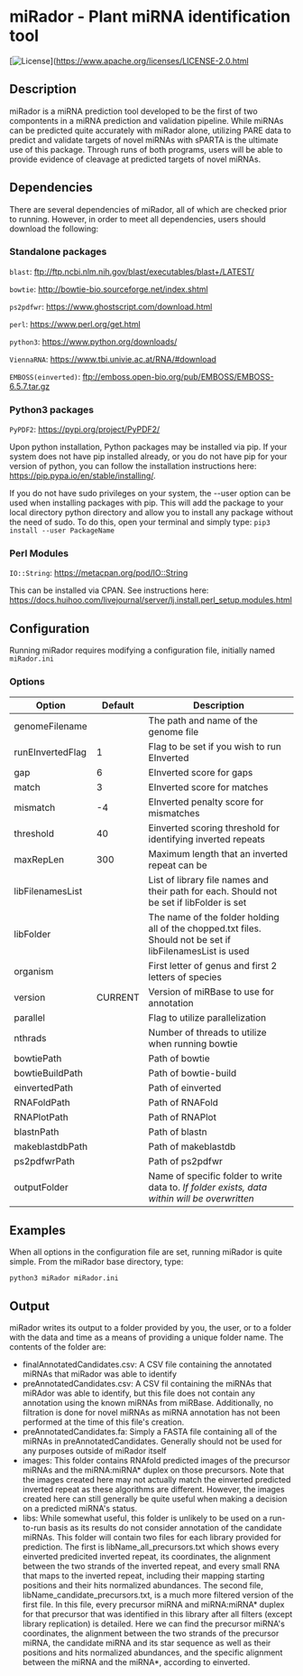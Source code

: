 # miRador - Plant miRNA identification tool
[![License](https://img.shields.io/badge/license-Apache%202-4EB1BA.svg)](https://www.apache.org/licenses/LICENSE-2.0.html

## Description
miRador is a miRNA prediction tool developed to be the first of two compontents in a miRNA prediction and validation pipeline. While miRNAs can be predicted quite accurately with miRador alone, utilizing PARE data to predict and validate targets of novel miRNAs with sPARTA is the ultimate use of this package. Through runs of both programs, users will be able to provide evidence of cleavage at predicted targets of novel miRNAs.

## Dependencies
There are several dependencies of miRador, all of which are checked prior to running. However, in order to meet all dependencies, users should download the following:

### Standalone packages
`blast`: ftp://ftp.ncbi.nlm.nih.gov/blast/executables/blast+/LATEST/

`bowtie`: http://bowtie-bio.sourceforge.net/index.shtml

`ps2pdfwr`: https://www.ghostscript.com/download.html

`perl`: https://www.perl.org/get.html

`python3`: https://www.python.org/downloads/

`ViennaRNA`: https://www.tbi.univie.ac.at/RNA/#download

`EMBOSS(einverted)`: ftp://emboss.open-bio.org/pub/EMBOSS/EMBOSS-6.5.7.tar.gz

### Python3 packages
`PyPDF2`: https://pypi.org/project/PyPDF2/

Upon python installation, Python packages may be installed via pip. If your system does not have pip installed already, or you do not have pip for your version of python, you can follow the installation instructions here: https://pip.pypa.io/en/stable/installing/.

If you do not have sudo privileges on your system, the --user option can be used when installing packages with pip. This will add the package to your local directory python directory and allow you to install any package without the need of sudo. To do this, open your terminal and simply type: `pip3 install --user PackageName`

### Perl Modules
`IO::String`: https://metacpan.org/pod/IO::String

This can be installed via CPAN. See instructions here:
https://docs.huihoo.com/livejournal/server/lj.install.perl_setup.modules.html

## Configuration
Running miRador requires modifying a configuration file, initially named `miRador.ini`

### Options
|Option                   |Default |Description                                                                                   |
|-------------------------|--------|----------------------------------------------------------------------------------------------|
|genomeFilename           |        |The path and name of the genome file                                                          |
|runEInvertedFlag         |1       |Flag to be set if you wish to run EInverted                                                   |
|gap                      |6       |EInverted score for gaps                                                                      |
|match                    |3       |EInverted score for matches                                                                   |
|mismatch                 |-4      |EInverted penalty score for mismatches                                                        |
|threshold                |40      |Einverted scoring threshold for identifying inverted repeats                                  |
|maxRepLen                |300     |Maximum length that an inverted repeat can be                                                 |
|libFilenamesList         |        |List of library file names and their path for each. Should not be set if libFolder is set     |
|libFolder                |        |The name of the folder holding all of the chopped.txt files. Should not be set if libFilenamesList is used|
|organism                 |        |First letter of genus and first 2 letters of species                                          |
|version                  |CURRENT |Version of miRBase to use for annotation                                                      |
|parallel                 |        |Flag to utilize parallelization                                                               |
|nthrads                  |        |Number of threads to utilize when running bowtie                                              |
|bowtiePath               |        |Path of bowtie                                                                                |
|bowtieBuildPath          |        |Path of bowtie-build                                                                          |
|einvertedPath            |        |Path of einverted                                                                             |
|RNAFoldPath              |        |Path of RNAFold                                                                               |
|RNAPlotPath              |        |Path of RNAPlot                                                                               |
|blastnPath               |        |Path of blastn                                                                                |
|makeblastdbPath          |        |Path of makeblastdb                                                                           |
|ps2pdfwrPath             |        |Path of ps2pdfwr                                                                              |
|outputFolder             |        |Name of specific folder to write data to. *If folder exists, data within will be overwritten* |

## Examples
When all options in the configuration file are set, running miRador is quite simple. From the miRador base directory, type:
```
python3 miRador miRador.ini
```
## Output
miRador writes its output to a folder provided by you, the user, or to a folder with the data and time as a means of providing a unique folder name. The contents of the folder are:
- finalAnnotatedCandidates.csv: A CSV file containing the annotated miRNAs that miRador was able to identify
- preAnnotatedCandidates.csv: A CSV fil containing the miRNAs that miRAdor was able to identify, but this file does not contain any annotation using the known miRNAs from miRBase. Additionally, no filtration is done for novel miRNAs as miRNA annotation has not been performed at the time of this file's creation.
- preAnnotatedCandidates.fa: Simply a FASTA file containing all of the miRNAs in preAnnotatedCandidates. Generally should not be used for any purposes outside of miRador itself
- images: This folder contains RNAfold predicted images of the precursor miRNAs and the miRNA:miRNA* duplex on those precursors. Note that the images created here may not actually match the einverted predicted inverted repeat as these algorithms are different. However, the images created here can still generally be quite useful when making a decision on a predicted miRNA's status.
- libs: While somewhat useful, this folder is unlikely to be used on a run-to-run basis as its results do not consider annotation of the candidate miRNAs. This folder will contain two files for each library provided for prediction. The first is libName_all_precursors.txt which shows every einverted predicited inverted repeat, its coordinates, the alignment between the two strands of the inverted repeat, and every small RNA that maps to the inverted repeat, including their mapping starting positions and their hits normalized abundances. The second file, libName_candidate_precursors.txt, is a much more filtered version of the first file. In this file, every precursor miRNA and miRNA:miRNA* duplex for that precursor that was identified in this library after all filters (except library replication) is detailed. Here we can find the precursor miRNA's coordinates, the alignment between the two strands of the precursor miRNA, the candidate miRNA and its star sequence as well as their positions and hits normalized abundances, and the specific alignment between the miRNA and the miRNA*, according to einverted.
